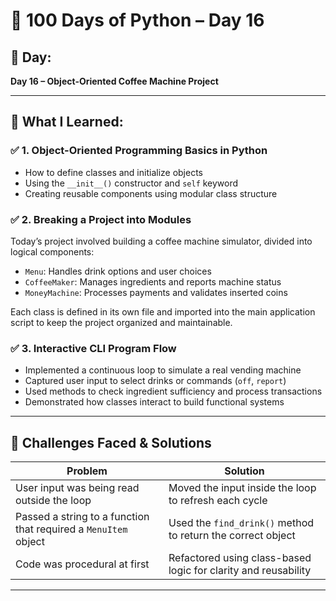# 🐍 100 Days of Python – Day 16

## 📅 Day:
**Day 16 – Object-Oriented Coffee Machine Project**

---

## 🧠 What I Learned:

### ✅ 1. Object-Oriented Programming Basics in Python
- How to define classes and initialize objects
- Using the `__init__()` constructor and `self` keyword
- Creating reusable components using modular class structure

### ✅ 2. Breaking a Project into Modules
Today’s project involved building a coffee machine simulator, divided into logical components:
- `Menu`: Handles drink options and user choices
- `CoffeeMaker`: Manages ingredients and reports machine status
- `MoneyMachine`: Processes payments and validates inserted coins

Each class is defined in its own file and imported into the main application script to keep the project organized and maintainable.

### ✅ 3. Interactive CLI Program Flow
- Implemented a continuous loop to simulate a real vending machine
- Captured user input to select drinks or commands (`off`, `report`)
- Used methods to check ingredient sufficiency and process transactions
- Demonstrated how classes interact to build functional systems

---

## 🧪 Challenges Faced & Solutions

| Problem | Solution |
|--------|----------|
| User input was being read outside the loop | Moved the input inside the loop to refresh each cycle |
| Passed a string to a function that required a `MenuItem` object | Used the `find_drink()` method to return the correct object |
| Code was procedural at first | Refactored using class-based logic for clarity and reusability |

---
